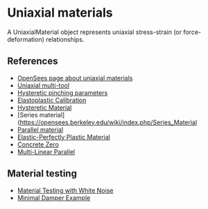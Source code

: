 # Uniaxial materials
A UniaxialMaterial object represents uniaxial stress-strain (or force-deformation) relationships.

## References
- [OpenSees page about uniaxial materials](https://opensees.berkeley.edu/wiki/index.php/UniaxialMaterial_Command)
- [Uniaxial multi-tool](https://portwooddigital.com/2020/12/09/uniaxial-multi-tool/)
- [Hysteretic pinching parameters](https://portwooddigital.com/2020/12/27/hysteretic-pinching-parameters)
- [Elastoplastic Calibration](https://portwooddigital.com/2021/05/19/elastoplastic-calibration/)
- [Hysteretic Material](https://opensees.berkeley.edu/wiki/index.php/Hysteretic_Material)
- [Series material](https://opensees.berkeley.edu/wiki/index.php/Series_Material
- [Parallel material](https://opensees.berkeley.edu/wiki/index.php/Parallel_Material)
- [Elastic-Perfectly Plastic Material](https://opensees.berkeley.edu/wiki/index.php/Elastic-Perfectly_Plastic_Material)
- [Concrete Zero](https://portwooddigital.com/2023/07/09/concrete-zero/)
- [Multi-Linear Parallel](https://portwooddigital.com/2024/09/08/multi-linear-parallel/)

## Material testing

- [Material Testing with White Noise](https://portwooddigital.com/2024/04/21/material-testing-with-white-noise/)
- [Minimal Damper Example](https://portwooddigital.com/2025/01/12/minimal-damper-example/)
